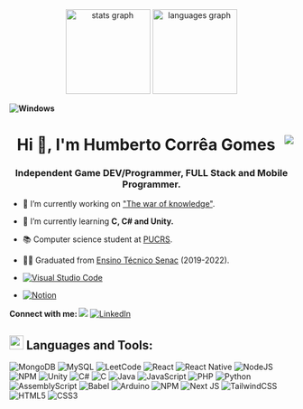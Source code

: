 <div align="center">
  <img src="https://github-readme-stats.vercel.app/api?username=HumbertoCG18&hide_title=false&hide_rank=false&show_icons=true&include_all_commits=false&count_private=true&disable_animations=false&theme=dark&locale=en&hide_border=false&order=1" height="150" alt="stats graph"  />
  <img src="https://github-readme-stats.vercel.app/api/top-langs?username=HumbertoCG18&locale=en&hide_title=false&layout=compact&card_width=320&langs_count=6&theme=dark&hide_border=false&order=2" height="150" alt="languages graph"  />
</div>

<b align="center"> ![Windows](https://img.shields.io/badge/Windows-0078D6?style=for-the-badge&logo=windows&logoColor=white) </b>
<h1 align="center">Hi 👋, I'm Humberto Corrêa Gomes <img align="right" src="https://profile-counter.glitch.me/HumbertoCG18/count.svg?" /></h1> 
<h3 align="center">Independent Game DEV/Programmer, FULL Stack and Mobile Programmer.</h3>


- 🔭 I’m currently working on ["The war of knowledge"](https://humbertocg.notion.site/Ideias-Roteiro-d97182ceaa594bcb849f2a570c6d4896).

- 🌱 I’m currently learning **C, C# and Unity.**

- 📚 Computer science student at [PUCRS](https://www.pucrs.br/estudenapucrs/cursos/ciencia-da-computacao/).

- 👨‍🎓 Graduated from  [Ensino Técnico Senac](https://github.com/senacrs-emti) (2019-2022).

- <a href ="https://github.com/HumbertoCG18/HumbertoCG18/blob/main/settings.json"> ![Visual Studio Code](https://img.shields.io/badge/Visual%20Studio%20Code-0078d7.svg?style=for-the-badge&logo=visual-studio-code&logoColor=white) </a>

- <a href ="https://humbertocg.notion.site/Modelo-Faculdade-977cbd4c8e2b453bb70edb25f85c8c24"> ![Notion](https://img.shields.io/badge/Notion-%23000000.svg?style=for-the-badge&logo=notion&logoColor=white) </a>


<b align="left">Connect with me: </b>
<a href = "mailto:humbertocgdev@gmail.com"><img src="https://img.shields.io/badge/-Gmail-%23333?style=for-the-badge&logo=gmail&logoColor=white" target="_blank"></a>
<a href ="https://www.linkedin.com/in/humberto-corr%C3%AAa-gomes-509755182/?trk=public_profile_browsemap&originalSubdomain=br"> ![LinkedIn](https://img.shields.io/badge/linkedin-%230077B5.svg?style=for-the-badge&logo=linkedin&logoColor=white) </a>

## <img src="https://media2.giphy.com/media/QssGEmpkyEOhBCb7e1/giphy.gif?cid=ecf05e47a0n3gi1bfqntqmob8g9aid1oyj2wr3ds3mg700bl&rid=giphy.gif" width ="25">  <b align="left">Languages and Tools:</b>
![MongoDB](https://img.shields.io/badge/MongoDB-%234ea94b.svg?style=for-the-badge&logo=mongodb&logoColor=white)
![MySQL](https://img.shields.io/badge/mysql-4479A1.svg?style=for-the-badge&logo=mysql&logoColor=white)
![LeetCode](https://img.shields.io/badge/LeetCode-000000?style=for-the-badge&logo=LeetCode&logoColor=#d16c06)
![React](https://img.shields.io/badge/react-%2320232a.svg?style=for-the-badge&logo=react&logoColor=%2361DAFB)
![React Native](https://img.shields.io/badge/react_native-%2320232a.svg?style=for-the-badge&logo=react&logoColor=%2361DAFB)
![NodeJS](https://img.shields.io/badge/node.js-6DA55F?style=for-the-badge&logo=node.js&logoColor=white)
![NPM](https://img.shields.io/badge/NPM-%23CB3837.svg?style=for-the-badge&logo=npm&logoColor=white)
![Unity](https://img.shields.io/badge/unity-%23000000.svg?style=for-the-badge&logo=unity&logoColor=white)
![C#](https://img.shields.io/badge/c%23-%23239120.svg?style=for-the-badge&logo=csharp&logoColor=white)
![C](https://img.shields.io/badge/c-%2300599C.svg?style=for-the-badge&logo=c&logoColor=white)
![Java](https://img.shields.io/badge/java-%23ED8B00.svg?style=for-the-badge&logo=openjdk&logoColor=white)
![JavaScript](https://img.shields.io/badge/javascript-%23323330.svg?style=for-the-badge&logo=javascript&logoColor=%23F7DF1E)
![PHP](https://img.shields.io/badge/php-%23777BB4.svg?style=for-the-badge&logo=php&logoColor=white)
![Python](https://img.shields.io/badge/python-3670A0?style=for-the-badge&logo=python&logoColor=ffdd54)
![AssemblyScript](https://img.shields.io/badge/assembly%20script-%23000000.svg?style=for-the-badge&logo=assemblyscript&logoColor=white)
![Babel](https://img.shields.io/badge/Babel-F9DC3e?style=for-the-badge&logo=babel&logoColor=black)
![Arduino](https://img.shields.io/badge/-Arduino-00979D?style=for-the-badge&logo=Arduino&logoColor=white)
![NPM](https://img.shields.io/badge/NPM-%23CB3837.svg?style=for-the-badge&logo=npm&logoColor=white)
![Next JS](https://img.shields.io/badge/Next-black?style=for-the-badge&logo=next.js&logoColor=white)
![TailwindCSS](https://img.shields.io/badge/tailwindcss-%2338B2AC.svg?style=for-the-badge&logo=tailwind-css&logoColor=white)
![HTML5](https://img.shields.io/badge/html5-%23E34F26.svg?style=for-the-badge&logo=html5&logoColor=white)
![CSS3](https://img.shields.io/badge/css3-%231572B6.svg?style=for-the-badge&logo=css3&logoColor=white)

